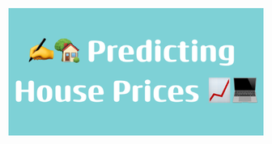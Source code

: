 ![Thumbnail](https://raw.githubusercontent.com/4nuG/predicting-house-prices/main/Predicting_House_Prices.png)
